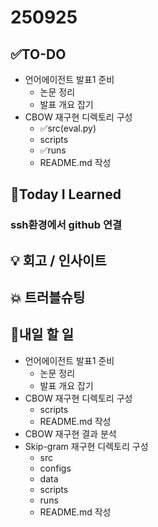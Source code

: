 # 250925
## ✅TO-DO
- 언어에이전트 발표1 준비
    - 논문 정리
    - 발표 개요 잡기
- CBOW 재구현 디렉토리 구성 
    - ✅src(eval.py)
    - scripts
    - ✅runs
    - README.md 작성

## 📌Today I Learned
### ssh환경에서 github 연결

## 💡 회고 / 인사이트

## 💥 트러블슈팅

## 🍩내일 할 일 
- 언어에이전트 발표1 준비
    - 논문 정리
    - 발표 개요 잡기
- CBOW 재구현 디렉토리 구성 
    - scripts
    - README.md 작성
- CBOW 재구현 결과 분석
- Skip-gram 재구현 디렉토리 구성
    - src
    - configs
    - data
    - scripts
    - runs
    - README.md 작성
